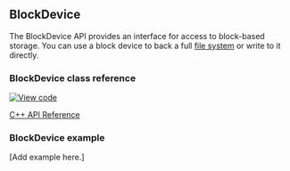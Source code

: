 ## BlockDevice

The BlockDevice API provides an interface for access to block-based storage. You can use a block device to back a full <a href="https://os.mbed.com/docs/v5.7/reference/contributing-storage.html#contributing-filesystem" target="_blank">file system</a> or write to it directly.

### BlockDevice class reference

[![View code](https://www.mbed.com/embed/?type=library)](http://os-doc-builder.test.mbed.com/docs/v5.7/mbed-os-api-doxy/class_block_device.html)

<a href="https://github.com/ARMmbed/mbed-os/blob/master/features/filesystem/bd/BlockDevice.h" target="_blank">C++ API Reference</a>

### BlockDevice example

[Add example here.]
